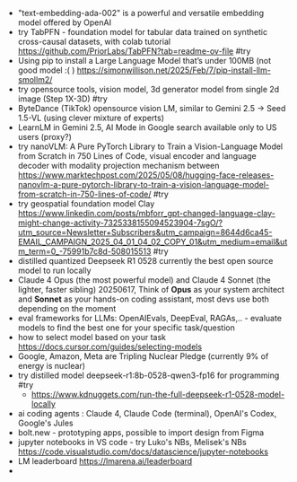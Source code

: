 
  - "text-embedding-ada-002" is a powerful and versatile embedding model offered by OpenAI
  - try TabPFN - foundation model for tabular data trained on synthetic cross-causal datasets, with colab tutorial https://github.com/PriorLabs/TabPFN?tab=readme-ov-file #try
  - Using pip to install a Large Language Model that’s under 100MB (not good model :( ) https://simonwillison.net/2025/Feb/7/pip-install-llm-smollm2/
  - try opensource tools, vision model, 3d generator model from single 2d image (Step 1X-3D) #try
  - ByteDance (TikTok) opensource vision LM, similar to Gemini 2.5 -> Seed 1.5-VL (using clever mixture of experts)
  - LearnLM in Gemini 2.5, AI Mode in Google search available only to US users (proxy?)
  - try nanoVLM: A Pure PyTorch Library to Train a Vision-Language Model from Scratch in 750 Lines of Code, visual encoder and language decoder with modality projection mechanism between https://www.marktechpost.com/2025/05/08/hugging-face-releases-nanovlm-a-pure-pytorch-library-to-train-a-vision-language-model-from-scratch-in-750-lines-of-code/ #try
  - try geospatial foundation model Clay https://www.linkedin.com/posts/mbforr_gpt-changed-language-clay-might-change-activity-7325338155094523904-7sgO/?utm_source=Newsletter+Subscribers&utm_campaign=8644d6ca45-EMAIL_CAMPAIGN_2025_04_01_04_02_COPY_01&utm_medium=email&utm_term=0_-75991b7c8d-508015513 #try
  - distilled quantized Deepseek R1 0528 currently the best open source model to run locally
  - Claude 4 Opus (the most powerful model) and Claude 4 Sonnet (the lighter, faster sibling) 20250617, Think of **Opus** as your system architect and **Sonnet** as your hands-on coding assistant, most devs use both depending on the moment
  - eval frameworks for LLMs: OpenAIEvals, DeepEval, RAGAs,.. - evaluate models to find the best one for your specific task/question
  - how to select model based on your task https://docs.cursor.com/guides/selecting-models
  - Google, Amazon, Meta are Tripling Nuclear Pledge (currently 9% of energy is nuclear)
  - try distilled model deepseek-r1:8b-0528-qwen3-fp16 for programming #try
	  - https://www.kdnuggets.com/run-the-full-deepseek-r1-0528-model-locally
  - ai coding agents : Claude 4, Claude Code (terminal), OpenAI's Codex, Google's Jules
  - bolt.new - prototyping apps, possible to import design from Figma
  - jupyter notebooks in VS code - try Luko's NBs, Melisek's NBs https://code.visualstudio.com/docs/datascience/jupyter-notebooks 
  - LM leaderboard https://lmarena.ai/leaderboard
  - 